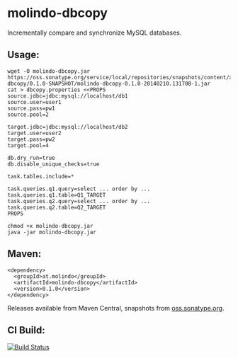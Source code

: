 molindo-dbcopy
==============

Incrementally compare and synchronize MySQL databases.

Usage:
------

    wget -O molindo-dbcopy.jar https://oss.sonatype.org/service/local/repositories/snapshots/content/at/molindo/molindo-dbcopy/0.1.0-SNAPSHOT/molindo-dbcopy-0.1.0-20140210.131708-1.jar
    cat > dbcopy.properties <<PROPS
    source.jdbc=jdbc:mysql://localhost/db1
    source.user=user1
    source.pass=pw1
    source.pool=2
    
    target.jdbc=jdbc:mysql://localhost/db2
    target.user=user2
    target.pass=pw2
    target.pool=4
    
    db.dry_run=true
    db.disable_unique_checks=true
    
    task.tables.include=*
    
    task.queries.q1.query=select ... order by ...
    task.queries.q1.table=Q1_TARGET
    task.queries.q2.query=select ... order by ...
    task.queries.q2.table=Q2_TARGET
    PROPS
    
    chmod +x molindo-dbcopy.jar
    java -jar molindo-dbcopy.jar

Maven:
------

    <dependency>
      <groupId>at.molindo</groupId>
      <artifactId>molindo-dbcopy</artifactId>
      <version>0.1.0</version>
    </dependency>

Releases available from Maven Central, snapshots from [oss.sonatype.org](https://oss.sonatype.org/index.html#nexus-search;gav~at.molindo~molindo-dbcopy~~jar~).

CI Build:
---------

[![Build Status](https://travis-ci.org/molindo/molindo-dbcopy.png)](https://travis-ci.org/molindo/molindo-dbcopy)

